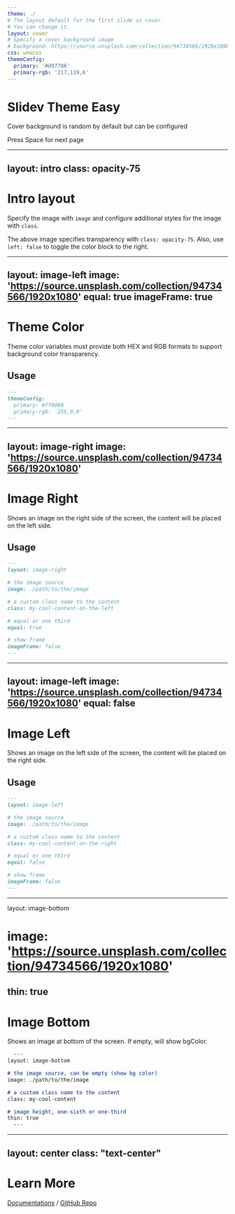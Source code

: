 ```yaml
---
theme: ./
# The layout default for the first slide is cover.
# You can change it.
layout: cover
# Specify a cover background image
# background: https://source.unsplash.com/collection/94734566/1920x1080
css: unocss
themeConfig:
  primary: '#d97706'
  primary-rgb: '217,119,6'
---
```


# Slidev Theme Easy

Cover background is random by default but can be configured

<div class="pt-12">
  <span @click="next" class="py-1 rounded cursor-pointer hover:bg-white hover:bg-opacity-10">
    Press Space for next page <carbon:arrow-right class="inline"/>
  </span>
</div>

---
layout: intro
class: opacity-75
---

# Intro layout

Specify the image with `image` and configure additional styles for the image with `class`.

The above image specifies transparency with `class: opacity-75`.
Also, use `left: false` to toggle the color block to the right.


---
layout: image-left
image: 'https://source.unsplash.com/collection/94734566/1920x1080'
equal: true
imageFrame: true
---

# Theme Color

Theme color variables must provide both HEX and RGB formats to support background color transparency.

## Usage

```md
---
themeConfig:
  primary: #ff0000
  primary-rgb: '255,0,0'
---
```


---
layout: image-right
image: 'https://source.unsplash.com/collection/94734566/1920x1080'
---

# Image Right

Shows an image on the right side of the screen, the content will be placed on the left side.

## Usage

```md
---
layout: image-right

# the image source
image: ./path/to/the/image

# a custom class name to the content
class: my-cool-content-on-the-left

# equal or one third
equal: true

# show frame
imageFrame: false
---
```

---
layout: image-left
image: 'https://source.unsplash.com/collection/94734566/1920x1080'
equal: false
---

# Image Left

Shows an image on the left side of the screen, the content will be placed on the right side.

## Usage

```md
---
layout: image-left

# the image source
image: ./path/to/the/image

# a custom class name to the content
class: my-cool-content-on-the-right

# equal or one third
equal: false

# show frame
imageFrame: false
---
```

---
layout: image-bottom
# image: 'https://source.unsplash.com/collection/94734566/1920x1080'
thin: true
---

# Image Bottom

Shows an image at bottom of the screen. If empty, will show bgColor.

```md
  ---
layout: image-bottom

# the image source, can be empty (show bg color)
image: ./path/to/the/image

# a custom class name to the content
class: my-cool-content

# image height, one-sixth or one-third
thin: true
  ---
```

---
layout: center
class: "text-center"
---

# Learn More

[Documentations](https://sli.dev) / [GitHub Repo](https://github.com/slidevjs/slidev)
